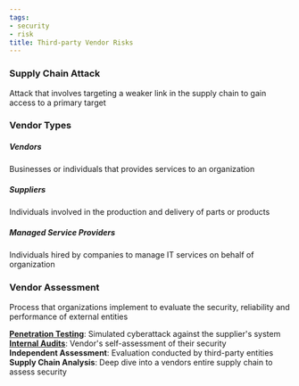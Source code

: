 ```yaml
---
tags:
- security
- risk
title: Third-party Vendor Risks
---
```


### Supply Chain Attack
Attack that involves targeting a weaker link in the supply chain to gain access to a primary target

### Vendor Types

##### Vendors
Businesses or individuals that provides services to an organization  

##### Suppliers
Individuals involved in the production and delivery of parts or products  

##### Managed Service Providers
Individuals hired by companies to manage IT services on behalf of organization

### Vendor Assessment
Process that organizations implement to evaluate the security, reliability and performance of external entities

**[Penetration Testing](../audits-and-assessments/penetration-testing.md)**: Simulated cyberattack against the supplier's system  
**[Internal Audits](../audits-and-assessments/internal-audits.md)**: Vendor's self-assessment of their security  
**Independent Assessment**: Evaluation conducted by third-party entities  
**Supply Chain Analysis**: Deep dive into a vendors entire supply chain to assess security
